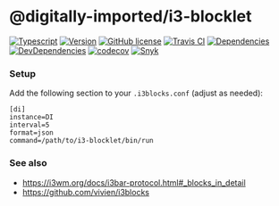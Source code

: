# @digitally-imported/i3-blocklet
[![Typescript](https://img.shields.io/badge/%3C%2F%3E-TypeScript-blue.svg?style=flat-square)](https://www.typescriptlang.org/)
[![Version](https://img.shields.io/npm/v/@digitally-imported/i3-blocklet?style=flat-square)](https://www.npmjs.com/package/@digitally-imported/i3-blocklet)
[![GitHub license](https://img.shields.io/github/license/pigulla/di?style=flat-square)](https://github.com/pigulla/di/blob/master/LICENSE)
[![Travis CI](https://img.shields.io/travis/com/pigulla/di/master?style=flat-square)](https://travis-ci.com/pigulla/di)
[![Dependencies](https://img.shields.io/david/pigulla/di?path=packages/i3-blocklet&style=flat-square)](https://david-dm.org/pigulla/di?path=packages%2Fi3-blocklet)
[![DevDependencies](https://img.shields.io/david/dev/pigulla/di?path=packages/i3-blocklet&style=flat-square)](https://david-dm.org/dev/pigulla/di?path=packages%2Fi3-blocklet)
[![codecov](https://codecov.io/gh/pigulla/di/branch/master/graph/badge.svg?flag=i3blocklet&style=flat-square)](https://codecov.io/gh/pigulla/di/tree/master/packages/i3-blocklet/src)
[![Snyk](https://snyk.io/test/github/pigulla/di/badge.svg?targetFile=packages/i3-blocklet/package.json&style=flat-square)](https://snyk.io/test/github/pigulla/di?targetFile=packages%2Fi3-blocklet%2Fpackage.json&tab=dependencies)

### Setup
Add the following section to your `.i3blocks.conf` (adjust as needed):
```
[di]
instance=DI
interval=5
format=json
command=/path/to/i3-blocklet/bin/run
```

### See also

 - https://i3wm.org/docs/i3bar-protocol.html#_blocks_in_detail
 - https://github.com/vivien/i3blocks
